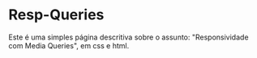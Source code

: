 # Resp-Queries
Este  é uma simples página descritiva sobre o assunto: "Responsividade com Media Queries", em css e html. 
